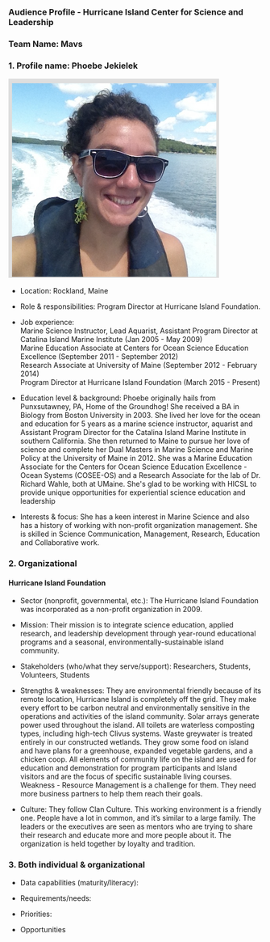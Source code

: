 ### Audience Profile - Hurricane Island Center for Science and Leadership 

### Team Name: Mavs

### 1. Profile name: Phoebe Jekielek

![](https://github.com/Wolverine7/Team-Mavs-ISQA8086-002/blob/master/Client.jpg)


     
* Location: Rockland, Maine

* Role & responsibilities: Program Director at Hurricane Island Foundation.

* Job experience: 
          <br> Marine Science Instructor, Lead Aquarist, Assistant Program Director at Catalina Island Marine Institute (Jan 2005 - May 2009)
          <br> Marine Education Associate at Centers for Ocean Science Education Excellence (September 2011 - September 2012)
          <br> Research Associate at University of Maine (September 2012 - February 2014)
          <br> Program Director at Hurricane Island Foundation (March 2015 - Present)

* Education level & background: Phoebe originally hails from Punxsutawney, PA, Home of the Groundhog! She received a BA in Biology from Boston University in 2003. She lived her love for the ocean and education for 5 years as a marine science instructor, aquarist and Assistant Program Director for the Catalina Island Marine Institute in southern California. She then returned to Maine to pursue her love of science and complete her Dual Masters in Marine Science and Marine Policy at the University of Maine in 2012. She was a Marine Education Associate for the Centers for Ocean Science Education Excellence - Ocean Systems (COSEE-OS) and a Research Associate for the lab of Dr. Richard Wahle, both at UMaine. She's glad to be working with HICSL to provide unique opportunities for experiential science education and leadership
          

* Interests & focus: She has a keen interest in Marine Science and also has a history of working with non-profit organization management. She is skilled in Science Communication, Management, Research, Education and Collaborative work. 

### 2. Organizational

#### Hurricane Island Foundation

* Sector (nonprofit, governmental, etc.): The Hurricane Island Foundation was incorporated as a non-profit organization in 2009.

* Mission: Their mission is to integrate science education, applied research, and leadership development through year-round educational programs and a seasonal, environmentally-sustainable island community.

* Stakeholders (who/what they serve/support): Researchers, Students, Volunteers, Students

* Strengths & weaknesses: They are environmental friendly because of its remote location, Hurricane Island is completely off the grid. They make every effort to be carbon neutral and environmentally sensitive in the operations and activities of the island community. Solar arrays generate power used throughout the island. All toilets are waterless composting types, including high-tech Clivus systems. Waste greywater is treated entirely in our constructed wetlands. They grow some food on island and have plans for a greenhouse, expanded vegetable gardens, and a chicken coop. All elements of community life on the island are used for education and demonstration for program participants and Island visitors and are the focus of specific sustainable living courses.
     <br> Weakness - Resource Management is a challenge for them. They need more business partners to help them reach their goals.

* Culture: They follow Clan Culture. This working environment is a friendly one. People have a lot in common, and it’s similar to a large family. The leaders or the executives are seen as mentors who are trying to share their research and educate more and more people about it. The organization is held together by loyalty and tradition.

### 3. Both individual & organizational

* Data capabilities (maturity/literacy):

* Requirements/needs:

* Priorities:

* Opportunities
